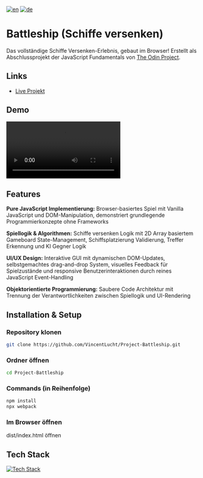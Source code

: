 [![en](https://img.shields.io/badge/lang-en-red.svg)](README.md)
[![de](https://img.shields.io/badge/lang-de-blue.svg)](README.de.md)

# Battleship (Schiffe versenken)
Das vollständige Schiffe Versenken-Erlebnis, gebaut im Browser! Erstellt als Abschlussprojekt der JavaScript Fundamentals von [The Odin Project](https://www.theodinproject.com/).

## Links
- [Live Projekt](https://battleship-vl.vercel.app)

## Demo
![Battleship Gameplay Demo](./public/battleship-demo.mp4)

## Features
**Pure JavaScript Implementierung:** Browser-basiertes Spiel mit Vanilla JavaScript und DOM-Manipulation, demonstriert grundlegende Programmierkonzepte ohne Frameworks 

**Spiellogik & Algorithmen:** Schiffe versenken Logik mit 2D Array basiertem Gameboard State-Management, Schiffsplatzierung Validierung, Treffer Erkennung und KI Gegner Logik 

**UI/UX Design:** Interaktive GUI mit dynamischen DOM-Updates, selbstgemachtes drag-and-drop System, visuelles Feedback für Spielzustände und responsive Benutzerinteraktionen durch reines JavaScript Event-Handling 

**Objektorientierte Programmierung:** Saubere Code Architektur mit Trennung der Verantwortlichkeiten zwischen Spiellogik und UI-Rendering 

## Installation & Setup
### Repository klonen
```bash
git clone https://github.com/VincentLucht/Project-Battleship.git
```

### Ordner öffnen
```bash
cd Project-Battleship
```

### Commands (in Reihenfolge)
```bash
npm install
npx webpack
```

### Im Browser öffnen
dist/index.html öffnen

## Tech Stack
[![Tech Stack](https://skillicons.dev/icons?i=js,html,css,webpack)](https://skillicons.dev)
